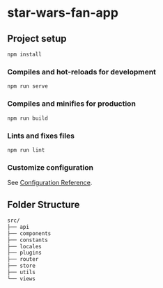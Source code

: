 # star-wars-fan-app

## Project setup
```
npm install
```

### Compiles and hot-reloads for development
```
npm run serve
```

### Compiles and minifies for production
```
npm run build
```

### Lints and fixes files
```
npm run lint
```

### Customize configuration
See [Configuration Reference](https://cli.vuejs.org/config/).

## Folder Structure

```sh
src/
├── api         
├── components                
├── constants                   
├── locales                  
├── plugins
├── router              
├── store
├── utils              
└── views               
```